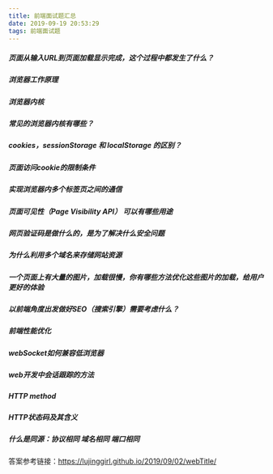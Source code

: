 ```yaml
---
title: 前端面试题汇总
date: 2019-09-19 20:53:29
tags: 前端面试题
---
```


##### 页面从输入URL到页面加载显示完成，这个过程中都发生了什么？
##### 浏览器工作原理
##### 浏览器内核
##### 常见的浏览器内核有哪些？
##### cookies，sessionStorage 和 localStorage 的区别？
##### 页面访问cookie的限制条件
##### 实现浏览器内多个标签页之间的通信
##### 页面可见性（Page Visibility API） 可以有哪些用途
##### 网页验证码是做什么的，是为了解决什么安全问题
##### 为什么利用多个域名来存储网站资源
##### 一个页面上有大量的图片，加载很慢，你有哪些方法优化这些图片的加载，给用户更好的体验
##### 以前端角度出发做好SEO（搜索引擎）需要考虑什么？
##### 前端性能优化
##### webSocket如何兼容低浏览器
##### web开发中会话跟踪的方法
##### HTTP method
##### HTTP状态码及其含义
##### 什么是同源：协议相同 域名相同 端口相同

答案参考链接：https://lujinggirl.github.io/2019/09/02/webTitle/